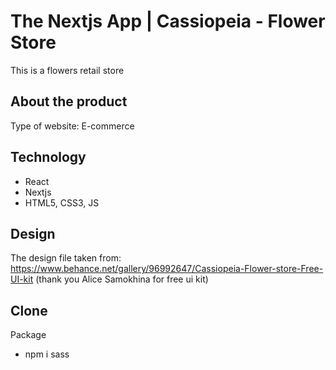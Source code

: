 # The Nextjs App | Cassiopeia - Flower Store

This is a flowers retail store

## About the product

Type of website: E-commerce

## Technology

- React
- Nextjs
- HTML5, CSS3, JS

## Design

The design file taken from: https://www.behance.net/gallery/96992647/Cassiopeia-Flower-store-Free-UI-kit (thank you Alice Samokhina for free ui kit)

## Clone

Package

- npm i sass